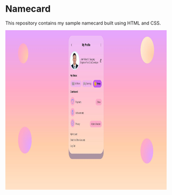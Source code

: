 # Namecard

This repository contains my sample namecard built using HTML and CSS.

[<a href="logo github"><img src="https://github.com/Willythepo0h/Namecard/blob/main/Preview/Namecard.JPG" align="middle" width="1000" height="500"></a>](https://github.com/Willythepo0h/Namecard/blob/main/Preview/Namecard.JPG)
